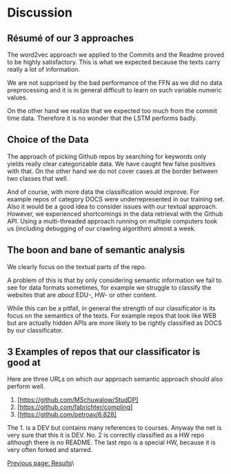 # Discussion

## Résumé of our 3 approaches
The word2vec approach we applied to the Commits and the Readme proved to be highly satisfactory. This is what we expected because the texts carry really a lot of information.

We are not supprised by the bad performance of the FFN as we did no data preprocessing and it is in general difficult to learn on such variable numeric values.

On the other hand we realize that we expected too much from the commit time data. Therefore it is no wonder that the LSTM performs badly.

## Choice of the Data
The approach of picking Github repos by searching for keywords only yields really clear categorizable data. We have caught few false positives with that. On the other hand we do not cover cases at the border between two classes that well.

And of course, with more data the classification would improve.
For example repos of category DOCS were underrepresented in our training set.
Also it would be a good idea to consider issues with our textual approach.
However, we experienced shortcomings in the data retrieval with the Github API.
Using a multi-threaded approach running on multiple computers took us (including debugging of our crawling algorithm) almost a week.

## The boon and bane of semantic analysis
We clearly focus on the textual parts of the repo.

A problem of this is that by only considering semantic information
we fail to see for data formats sometimes, for example we struggle
to classify the websites that are _about_ EDU-, HW- or other content.

While this can be a pitfall, in general the strength of our classificator
is its focus on the semantics of the texts.
For example repos that look like WEB but are actually hidden APIs
are more likely to be rightly classified as DOCS by our classificator.

## 3 Examples of repos that our classificator is good at
Here are three URLs on which our approach semantic approach should also perform well.

1. [https://github.com/MSchuwalow/StudDP]
2. [https://github.com/fabrichter/compling]
3. [https://github.com/petroav/6.828]

The 1. is a DEV but contains many references to courses. Anyway the net is very sure
that this it is DEV.
No. 2 is correctly classified as a HW repo although there is no README.
The last repo is a special HW, because it is very often forked and starred.

[Previous page: Results](/docs/results)\
